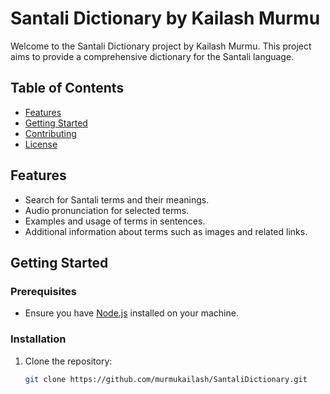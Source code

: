 # Santali Dictionary by Kailash Murmu

Welcome to the Santali Dictionary project by Kailash Murmu. This project aims to provide a comprehensive dictionary for the Santali language.

## Table of Contents

- [Features](#features)
- [Getting Started](#getting-started)
- [Contributing](#contributing)
- [License](#license)

## Features

- Search for Santali terms and their meanings.
- Audio pronunciation for selected terms.
- Examples and usage of terms in sentences.
- Additional information about terms such as images and related links.

## Getting Started

### Prerequisites

- Ensure you have [Node.js](https://nodejs.org/) installed on your machine.

### Installation

1. Clone the repository:

   ```bash
   git clone https://github.com/murmukailash/SantaliDictionary.git
